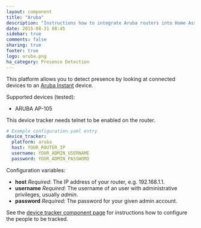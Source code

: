 ```yaml
---
layout: component
title: "Aruba"
description: "Instructions how to integrate Aruba routers into Home Assistant."
date: 2015-08-31 08:45
sidebar: true
comments: false
sharing: true
footer: true
logo: aruba.png
ha_category: Presence Detection
---
```



This platform allows you to detect presence by looking at connected devices to an [Aruba Instant](http://www.arubanetworks.com/products/networking/aruba-instant/) device.

Supported devices (tested):

- ARUBA AP-105

<p class='note warning'>
This device tracker needs telnet to be enabled on the router.
</p>

```yaml
# Example configuration.yaml entry
device_tracker:
  platform: aruba
  host: YOUR_ROUTER_IP
  username: YOUR_ADMIN_USERNAME
  password: YOUR_ADMIN_PASSWORD
```

Configuration variables:

- **host** *Required*: The IP address of your router, e.g. 192.168.1.1.
- **username** *Required*: The username of an user with administrative privileges, usually *admin*.
- **password** *Required*: The password for your given admin account.

See the [device tracker component page](/components/device_tracker.html) for instructions how to configure the people to be tracked.

